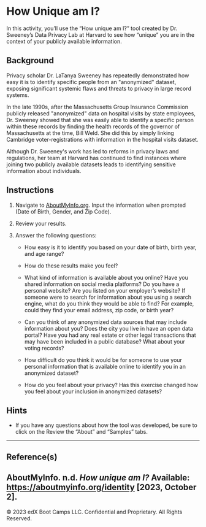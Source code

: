 # How Unique am I?

In this activity, you’ll use the “How unique am I?” tool created by Dr. Sweeney’s Data Privacy Lab at Harvard to see how “unique” you are in the context of your publicly available information.

## Background

Privacy scholar Dr. LaTanya Sweeney has repeatedly demonstrated how easy it is to identify specific people from an "anonymized" dataset, exposing significant systemic flaws and threats to privacy in large record systems. 

In the late 1990s, after the Massachusetts Group Insurance Commission publicly released "anonymized" data on hospital visits by state employees, Dr. Sweeney showed that she was easily able to identify a specific person within these records by finding the health records of the governor of Massachusetts at the time, Bill Weld. She did this by simply linking Cambridge voter-registrations with information in the hospital visits dataset.

Although Dr. Sweeney's work has led to reforms in privacy laws and regulations, her team at Harvard has continued to find instances where joining two publicly available datasets leads to identifying sensitive information about individuals.

## Instructions

1. Navigate to [AboutMyInfo.org](https://aboutmyinfo.org/identity). Input the information when prompted (Date of Birth, Gender, and Zip Code).

2. Review your results.

3. Answer the following questions:

    * How easy is it to identify you based on your date of birth, birth year, and age range?

    * How do these results make you feel? 

    * What kind of information is available about you online? Have you shared information on social media platforms? Do you have a personal website? Are you listed on your employer’s website? If someone were to search for information about you using a search engine, what do you think they would be able to find? For example, could they find your email address, zip code, or birth year?

    * Can you think of any anonymized data sources that may include information about you? Does the city you live in have an open data portal? Have you had any real estate or other legal transactions that may have been included in a public database? What about your voting records?

    * How difficult do you think it would be for someone to use your personal information that is available online to identify you in an anonymized dataset?

    * How do you feel about your privacy? Has this exercise changed how you feel about your inclusion in anonymized datasets?

## Hints

* If you have any questions about how the tool was developed, be sure to click on the Review the “About” and “Samples” tabs.

---

## Reference(s)

AboutMyInfo. n.d. *How unique am I?* Available: https://aboutmyinfo.org/identity
[2023, October 2].
---
© 2023 edX Boot Camps LLC. Confidential and Proprietary. All Rights Reserved.



